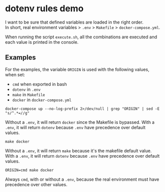 dotenv rules demo
=================

I want to be sure that defined variables are loaded in the right order.   
In short, real environment variables > `.env` > `Makefile` > `docker-compose.yml`.

When running the script `execute.sh`, all the combinations are executed and each value
is printed in the console.

## Examples

For the examples, the variable `ORIGIN` is used with the following values, when set:
- `cmd` when exported in bash
- `dotenv` in `.env`
- `make` in `Makefile`
- `docker` in `docker-compose.yml`

```
docker-compose up --no-log-prefix 2>/dev/null | grep "ORIGIN" | sed -E "s/^.*=//g"
```
Without a `.env`, it will return `docker` since the Makefile is bypassed.
With a `.env`, it will return `dotenv` because `.env` have precedence over default values.

```
make docker
```
Without a `.env`, it will return `make` because it's the makefile default value.
With a `.env`, it will return `dotenv` because `.env` have precedence over default values.

```
ORIGIN=cmd make docker
```
Always `cmd`, with or without a `.env`, because the real environment must have
precedence over other values.
